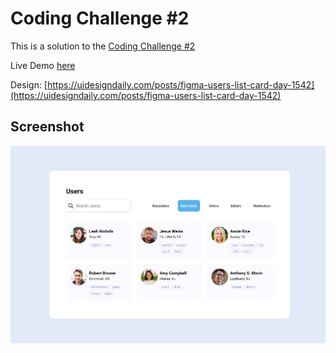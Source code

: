 # Coding Challenge #2

This is a solution to the [Coding Challenge #2](https://twitter.com/florinpop1705/status/1598576468203900932)

Live Demo [here](https://icodethis.netlify.app/cc02-users-list/index.html)

Design: [https://uidesigndaily.com/posts/figma-users-list-card-day-1542](https://uidesigndaily.com/posts/figma-users-list-card-day-1542)

## Screenshot

![screenshot-desktop](./screenshot-desktop.png)
